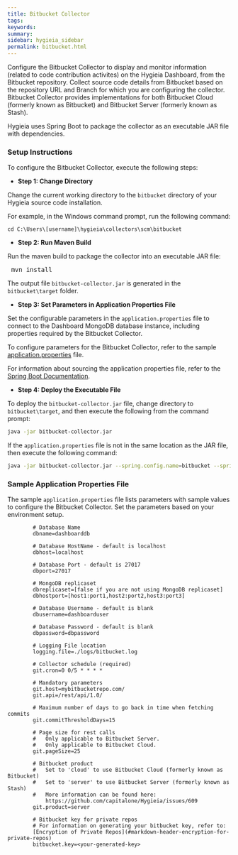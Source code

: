 ```yaml
---
title: Bitbucket Collector
tags:
keywords:
summary:
sidebar: hygieia_sidebar
permalink: bitbucket.html
---
```


Configure the Bitbucket Collector to display and monitor information (related to code contribution activites) on the Hygieia Dashboard, from the Bitbucket repository. Collect source code details from Bitbucket based on the repository URL and Branch for which you are configuring the collector. Bitbucket Collector provides implementations for both Bitbucket Cloud (formerly known as Bitbucket) and Bitbucket Server (formerly known as Stash).

Hygieia uses Spring Boot to package the collector as an executable JAR file with dependencies.

### Setup Instructions

To configure the Bitbucket Collector, execute the following steps:

*   **Step 1: Change Directory**

Change the current working directory to the `bitbucket` directory of your Hygieia source code installation.

For example, in the Windows command prompt, run the following command:

```
cd C:\Users\[username]\hygieia\collectors\scm\bitbucket
```

*   **Step 2: Run Maven Build**

Run the maven build to package the collector into an executable JAR file:

<pre code=""> mvn install</pre>

The output file `bitbucket-collector.jar` is generated in the `bitbucket\target` folder.

*   **Step 3: Set Parameters in Application Properties File**

Set the configurable parameters in the `application.properties` file to connect to the Dashboard MongoDB database instance, including properties required by the Bitbucket Collector.

To configure parameters for the Bitbucket Collector, refer to the sample [application.properties](#sample_application_properties_file) file.

For information about sourcing the application properties file, refer to the [Spring Boot Documentation](http://docs.spring.io/spring-boot/docs/current-SNAPSHOT/reference/htmlsingle/#boot-features-external-config-application-property-files).

*   **Step 4: Deploy the Executable File**

To deploy the `bitbucket-collector.jar` file, change directory to `bitbucket\target`, and then execute the following from the command prompt:

```bash
java -jar bitbucket-collector.jar 
```

If the `application.properties` file is not in the same location as the JAR file, then execute the following command:
```bash
java -jar bitbucket-collector.jar --spring.config.name=bitbucket --spring.config.location=[path to application.properties file]
```

### Sample Application Properties File

The sample `application.properties` file lists parameters with sample values to configure the Bitbucket Collector. Set the parameters based on your environment setup.

```properties
		# Database Name
		dbname=dashboarddb

		# Database HostName - default is localhost
		dbhost=localhost

		# Database Port - default is 27017
		dbport=27017

		# MongoDB replicaset
		dbreplicaset=[false if you are not using MongoDB replicaset]
		dbhostport=[host1:port1,host2:port2,host3:port3]

		# Database Username - default is blank
		dbusername=dashboarduser

		# Database Password - default is blank
		dbpassword=dbpassword

		# Logging File location
		logging.file=./logs/bitbucket.log

		# Collector schedule (required)
		git.cron=0 0/5 * * * *

		# Mandatory parameters
		git.host=mybitbucketrepo.com/
		git.api=/rest/api/1.0/

		# Maximum number of days to go back in time when fetching commits
		git.commitThresholdDays=15

		# Page size for rest calls
		#   Only applicable to Bitbucket Server.
		#   Only applicable to Bitbucket Cloud.
		git.pageSize=25

		# Bitbucket product
		#   Set to 'cloud' to use Bitbucket Cloud (formerly known as Bitbucket)
		#   Set to 'server' to use Bitbucket Server (formerly known as Stash)
		#   More information can be found here:	
			https://github.com/capitalone/Hygieia/issues/609
		git.product=server
		
		# Bitbucket key for private repos
		# For information on generating your bitbucket key, refer to:
		[Encryption of Private Repos](#markdown-header-encryption-for-private-repos)
		bitbucket.key=<your-generated-key>
```
